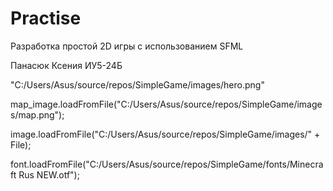 # Practise

Разработка простой 2D игры с использованием SFML

Панасюк Ксения ИУ5-24Б

"C:/Users/Asus/source/repos/SimpleGame/images/hero.png"

map_image.loadFromFile("C:/Users/Asus/source/repos/SimpleGame/images/map.png");

image.loadFromFile("C:/Users/Asus/source/repos/SimpleGame/images/" + File);

font.loadFromFile("C:/Users/Asus/source/repos/SimpleGame/fonts/Minecraft Rus NEW.otf");